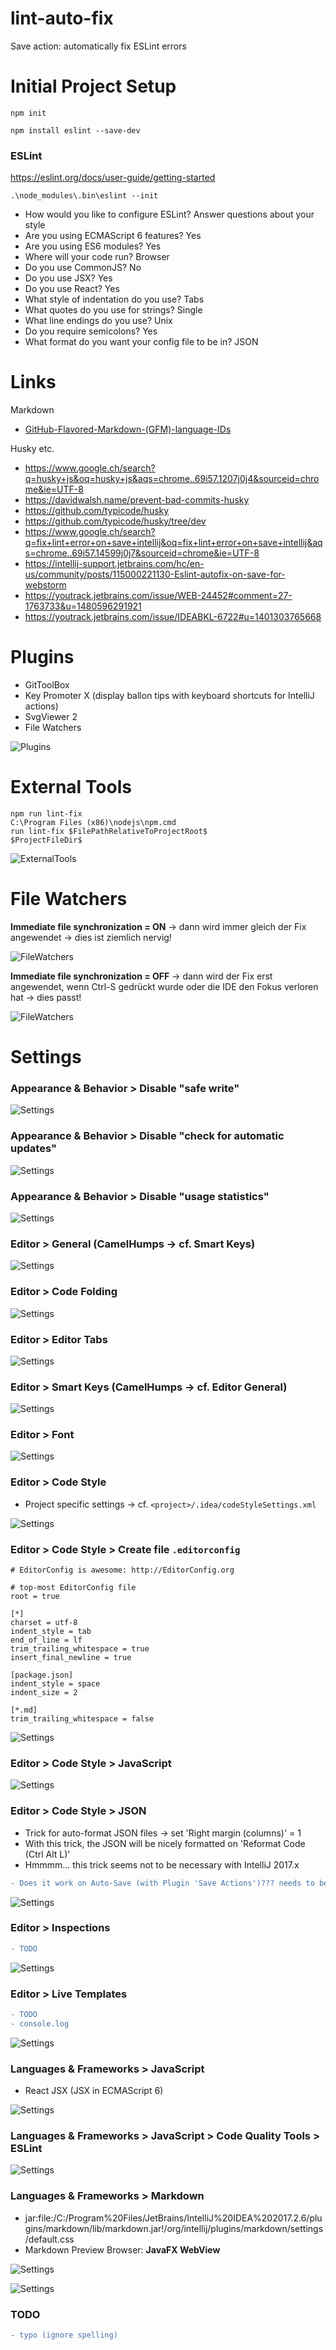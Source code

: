 # lint-auto-fix
Save action: automatically fix ESLint errors

# Initial Project Setup

`npm init`

`npm install eslint --save-dev`

### ESLint

https://eslint.org/docs/user-guide/getting-started

`.\node_modules\.bin\eslint --init`

- How would you like to configure ESLint? Answer questions about your style
- Are you using ECMAScript 6 features? Yes
- Are you using ES6 modules? Yes
- Where will your code run? Browser
- Do you use CommonJS? No
- Do you use JSX? Yes
- Do you use React? Yes
- What style of indentation do you use? Tabs
- What quotes do you use for strings? Single
- What line endings do you use? Unix
- Do you require semicolons? Yes
- What format do you want your config file to be in? JSON

# Links

Markdown
- [GitHub-Flavored-Markdown-(GFM)-language-IDs](https://github.com/jmm/gfm-lang-ids/wiki/GitHub-Flavored-Markdown-(GFM)-language-IDs)

Husky etc.
- https://www.google.ch/search?q=husky+js&oq=husky+js&aqs=chrome..69i57.1207j0j4&sourceid=chrome&ie=UTF-8
- https://davidwalsh.name/prevent-bad-commits-husky
- https://github.com/typicode/husky
- https://github.com/typicode/husky/tree/dev
- https://www.google.ch/search?q=fix+lint+error+on+save+intellij&oq=fix+lint+error+on+save+intellij&aqs=chrome..69i57.14599j0j7&sourceid=chrome&ie=UTF-8
- https://intellij-support.jetbrains.com/hc/en-us/community/posts/115000221130-Eslint-autofix-on-save-for-webstorm
- https://youtrack.jetbrains.com/issue/WEB-24452#comment=27-1763733&u=1480596291921
- https://youtrack.jetbrains.com/issue/IDEABKL-6722#u=1401303765668
 
# Plugins

- GitToolBox
- Key Promoter X (display ballon tips with keyboard shortcuts for IntelliJ actions)
- SvgViewer 2
- File Watchers

![Plugins](screenshots/24-11-_2017_12-14-31.png)

# External Tools

```
npm run lint-fix
C:\Program Files (x86)\nodejs\npm.cmd
run lint-fix $FilePathRelativeToProjectRoot$
$ProjectFileDir$
```

![ExternalTools](screenshots/26-11-_2017_19-09-18.png)

# File Watchers

**Immediate file synchronization = ON** &rarr; dann wird immer gleich der Fix angewendet &rarr; dies ist ziemlich nervig!

![FileWatchers](screenshots/26-11-_2017_19-32-29.png)

**Immediate file synchronization = OFF** &rarr; dann wird der Fix erst angewendet, wenn Ctrl-S gedrückt wurde oder die IDE den Fokus verloren hat &rarr; dies passt!

![FileWatchers](screenshots/26-11-_2017_19-43-25.png)

# Settings

### Appearance & Behavior > Disable "safe write"

![Settings](screenshots/22-11-_2017_09-11-22.png)

### Appearance & Behavior > Disable "check for automatic updates"

![Settings](screenshots/22-11-_2017_09-48-09.png)

### Appearance & Behavior > Disable "usage statistics"

![Settings](screenshots/22-11-_2017_09-51-43.png)

### Editor > General (CamelHumps &rarr; cf. Smart Keys)

![Settings](screenshots/22-11-_2017_10-01-18.png)

### Editor > Code Folding

![Settings](screenshots/22-11-_2017_09-54-36.png)

### Editor > Editor Tabs

![Settings](screenshots/22-11-_2017_09-57-03.png)

### Editor > Smart Keys (CamelHumps &rarr; cf. Editor General)

![Settings](screenshots/22-11-_2017_09-59-17.png)

### Editor > Font

![Settings](screenshots/22-11-_2017_10-08-07.png)

### Editor > Code Style

- Project specific settings &rarr; cf. `<project>/.idea/codeStyleSettings.xml`

![Settings](screenshots/22-11-_2017_10-11-07.png)

### Editor > Code Style > Create file `.editorconfig`

```properties
# EditorConfig is awesome: http://EditorConfig.org

# top-most EditorConfig file
root = true

[*]
charset = utf-8
indent_style = tab
end_of_line = lf
trim_trailing_whitespace = true
insert_final_newline = true

[package.json]
indent_style = space
indent_size = 2

[*.md]
trim_trailing_whitespace = false
```

![Settings](screenshots/22-11-_2017_10-14-17.png)

### Editor > Code Style > JavaScript

![Settings](screenshots/22-11-_2017_18-24-35.png)

### Editor > Code Style > JSON

- Trick for auto-format JSON files &rarr; set 'Right margin (columns)' = 1
- With this trick, the JSON will be nicely formatted on 'Reformat Code (Ctrl Alt L)'
- Hmmmm... this trick seems not to be necessary with IntelliJ 2017.x

```diff
- Does it work on Auto-Save (with Plugin 'Save Actions')??? needs to be tested!!!
```

![Settings](screenshots/22-11-_2017_10-24-23.png)

### Editor > Inspections

```diff
- TODO
```

![Settings](screenshots/)

### Editor > Live Templates

```diff
- TODO
- console.log
```

![Settings](screenshots/)

### Languages & Frameworks > JavaScript

- React JSX (JSX in ECMAScript 6)

![Settings](screenshots/22-11-_2017_12-46-49.png)

### Languages & Frameworks > JavaScript > Code Quality Tools > ESLint

![Settings](screenshots/22-11-_2017_12-51-13.png)

### Languages & Frameworks > Markdown

- jar:file:/C:/Program%20Files/JetBrains/IntelliJ%20IDEA%202017.2.6/plugins/markdown/lib/markdown.jar!/org/intellij/plugins/markdown/settings/default.css
- Markdown Preview Browser: **JavaFX WebView**

![Settings](screenshots/22-11-_2017_13-20-25.png)

![Settings](screenshots/22-11-_2017_13-21-15.png)

### TODO

```diff
- typo (ignore spelling)
```
